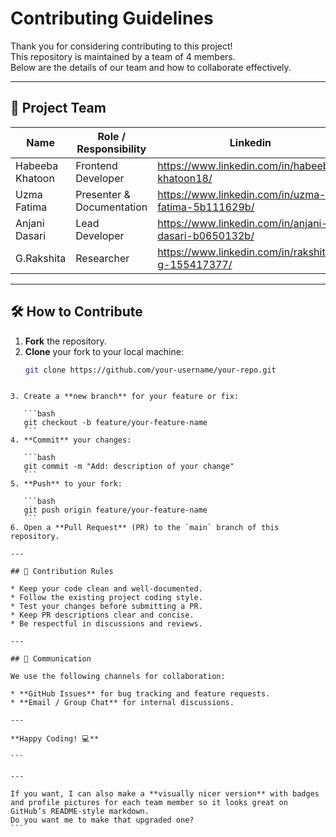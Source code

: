 
# Contributing Guidelines

Thank you for considering contributing to this project!  
This repository is maintained by a team of 4 members.  
Below are the details of our team and how to collaborate effectively.

---

## 👥 Project Team

| Name             | Role / Responsibility      | Linkedin                                             |
| ---------------- | ---------------------------|  --------------------------------------------------- |
| Habeeba Khatoon  |  Frontend Developer        |  https://www.linkedin.com/in/habeeba-khatoon18/      |
| Uzma Fatima      |  Presenter & Documentation | https://www.linkedin.com/in/uzma-fatima-5b111629b/   |
| Anjani Dasari    |   Lead Developer           | https://www.linkedin.com/in/anjani-dasari-b0650132b/ |
| G.Rakshita       | Researcher                 | https://www.linkedin.com/in/rakshitha-g-155417377/   |

---

## 🛠 How to Contribute

1. **Fork** the repository.
2. **Clone** your fork to your local machine:
   ```bash
   git clone https://github.com/your-username/your-repo.git
````

3. Create a **new branch** for your feature or fix:

   ```bash
   git checkout -b feature/your-feature-name
   ```
4. **Commit** your changes:

   ```bash
   git commit -m "Add: description of your change"
   ```
5. **Push** to your fork:

   ```bash
   git push origin feature/your-feature-name
   ```
6. Open a **Pull Request** (PR) to the `main` branch of this repository.

---

## 📜 Contribution Rules

* Keep your code clean and well-documented.
* Follow the existing project coding style.
* Test your changes before submitting a PR.
* Keep PR descriptions clear and concise.
* Be respectful in discussions and reviews.

---

## 📢 Communication

We use the following channels for collaboration:

* **GitHub Issues** for bug tracking and feature requests.
* **Email / Group Chat** for internal discussions.

---

**Happy Coding! 💻**

```

---

If you want, I can also make a **visually nicer version** with badges and profile pictures for each team member so it looks great on GitHub’s README-style markdown.  
Do you want me to make that upgraded one?
```
